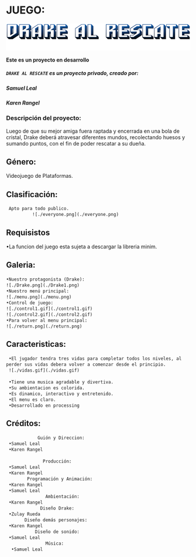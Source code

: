 # JUEGO:
![./titulo.png](./titulo.png)

**Este es un proyecto en desarrollo**
##### `DRAKE AL RESCATE` es un proyecto privado, creado por:
##### Samuel Leal
##### Karen Rangel

### Descripción del proyecto:
Luego de que su mejor amiga fuera raptada y encerrada en una bola de cristal, Drake deberá atravesar diferentes mundos, recolectando huesos y sumando puntos, con el fin de poder rescatar a su dueña.
## Género:
Videojuego de Plataformas.
## Clasificación:
     Apto para todo publico.
              ![./everyone.png](./everyone.png)

## Requisistos
•La funcion del juego esta sujeta a descargar la libreria minim.
## Galeria:
    •Nuestro protagonista (Drake):
    ![./Drake.png](./Drake1.png)
    •Nuestro menú principal:
    ![./menu.png](./menu.png)
    •Control de juego:
    ![./control1.gif](./control1.gif)
    ![./control2.gif](./control2.gif)
    •Para volver al menu principal:
    ![./return.png](./return.png)

## Caracteristicas:
     •El jugador tendra tres vidas para completar todos los niveles, al perder sus vidas debera volver a comenzar desde el principio.
     ![./vidas.gif](./vidas.gif)

     •Tiene una musica agradable y divertiva.
     •Su ambientacion es colorida.
     •Es dinamico, interactivo y entretenido.
     •El menu es claro.
     •Desarrollado en processing

## Créditos:
                Guión y Direccion:
     •Samuel Leal  
     •Karen Rangel 

                  Producción:
     •Samuel Leal
     •Karen Rangel 
            Programación y Animación:
     •Karen Rangel 
     •Samuel Leal
                   Ambientación:
     •Karen Rangel 
                 Diseño Drake:
     •Zulay Rueda
           Diseño demás personajes:
     •Karen Rangel
               Diseño de sonido:
     •Samuel Leal
                   Música:
      •Samuel Leal             